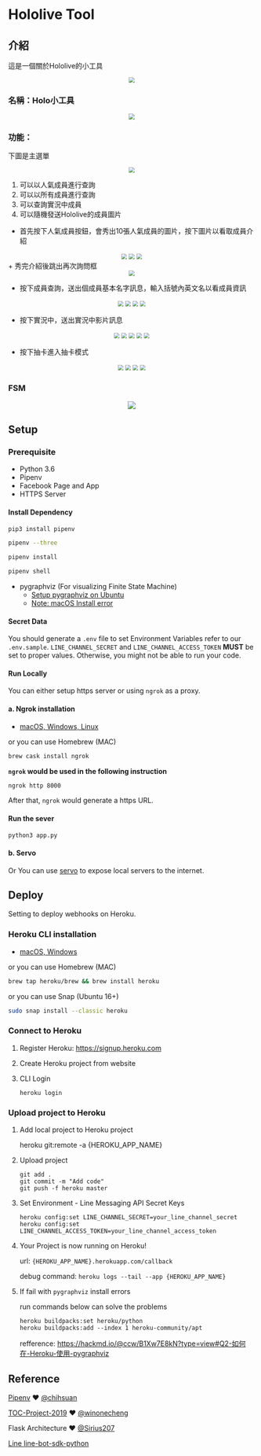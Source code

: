 # Hololive Tool

## 介紹
這是一個關於Hololive的小工具
<div align=center>
	<img src="img/icon.png" style="zoom:70%">
</div>

### 名稱：Holo小工具
<div align=center>
	<img src="img/0.png" style="zoom:70%">
</div>

### 功能：
下圖是主選單
<div align=center>
	<img src="img/1.jpg" style="zoom:70%">
</div>

1. 可以以人氣成員進行查詢
2. 可以以所有成員進行查詢
3. 可以查詢實況中成員
4. 可以隨機發送Hololive的成員圖片

+ 首先按下人氣成員按鈕，會秀出10張人氣成員的圖片，按下圖片以看取成員介紹
<div align=center>
	<img src="img/2.jpg" style="zoom:70%">
	<img src="img/3.jpg" style="zoom:70%">
	<img src="img/4.jpg" style="zoom:70%">
</div>
+ 秀完介紹後跳出再次詢問框
<div align=center>
	<img src="img/5.jpg" style="zoom:70%">
</div>

+ 按下成員查詢，送出個成員基本名字訊息，輸入括號內英文名以看成員資訊
<div align=center>
	<img src="img/6.jpg" style="zoom:70%">
	<img src="img/7.jpg" style="zoom:70%">
	<img src="img/8.jpg" style="zoom:70%">
	<img src="img/9.jpg" style="zoom:70%">
</div>

+ 按下實況中，送出實況中影片訊息
<div align=center>
	<img src="img/10.jpg" style="zoom:70%">
	<img src="img/11.jpg" style="zoom:70%">
	<img src="img/12.jpg" style="zoom:70%">
	<img src="img/13.jpg" style="zoom:70%">
	<img src="img/14.jpg" style="zoom:70%">
</div>

+ 按下抽卡進入抽卡模式
<div align=center>
	<img src="img/15.jpg" style="zoom:70%">
	<img src="img/16.jpg" style="zoom:70%">
	<img src="img/17.jpg" style="zoom:70%">
	<img src="img/18.jpg" style="zoom:70%">
</div>

### FSM
<div align=center>
	<img src="fsm.png">
</div>

## Setup

### Prerequisite
* Python 3.6
* Pipenv
* Facebook Page and App
* HTTPS Server

#### Install Dependency
```sh
pip3 install pipenv

pipenv --three

pipenv install

pipenv shell
```

* pygraphviz (For visualizing Finite State Machine)
    * [Setup pygraphviz on Ubuntu](http://www.jianshu.com/p/a3da7ecc5303)
	* [Note: macOS Install error](https://github.com/pygraphviz/pygraphviz/issues/100)


#### Secret Data
You should generate a `.env` file to set Environment Variables refer to our `.env.sample`.
`LINE_CHANNEL_SECRET` and `LINE_CHANNEL_ACCESS_TOKEN` **MUST** be set to proper values.
Otherwise, you might not be able to run your code.

#### Run Locally
You can either setup https server or using `ngrok` as a proxy.

#### a. Ngrok installation
* [ macOS, Windows, Linux](https://ngrok.com/download)

or you can use Homebrew (MAC)
```sh
brew cask install ngrok
```

**`ngrok` would be used in the following instruction**

```sh
ngrok http 8000
```

After that, `ngrok` would generate a https URL.

#### Run the sever

```sh
python3 app.py
```

#### b. Servo

Or You can use [servo](http://serveo.net/) to expose local servers to the internet.

## Deploy
Setting to deploy webhooks on Heroku.

### Heroku CLI installation

* [macOS, Windows](https://devcenter.heroku.com/articles/heroku-cli)

or you can use Homebrew (MAC)
```sh
brew tap heroku/brew && brew install heroku
```

or you can use Snap (Ubuntu 16+)
```sh
sudo snap install --classic heroku
```

### Connect to Heroku

1. Register Heroku: https://signup.heroku.com

2. Create Heroku project from website

3. CLI Login

	`heroku login`

### Upload project to Heroku

1. Add local project to Heroku project

	heroku git:remote -a {HEROKU_APP_NAME}

2. Upload project

	```
	git add .
	git commit -m "Add code"
	git push -f heroku master
	```

3. Set Environment - Line Messaging API Secret Keys

	```
	heroku config:set LINE_CHANNEL_SECRET=your_line_channel_secret
	heroku config:set LINE_CHANNEL_ACCESS_TOKEN=your_line_channel_access_token
	```

4. Your Project is now running on Heroku!

	url: `{HEROKU_APP_NAME}.herokuapp.com/callback`

	debug command: `heroku logs --tail --app {HEROKU_APP_NAME}`

5. If fail with `pygraphviz` install errors

	run commands below can solve the problems
	```
	heroku buildpacks:set heroku/python
	heroku buildpacks:add --index 1 heroku-community/apt
	```

	refference: https://hackmd.io/@ccw/B1Xw7E8kN?type=view#Q2-如何在-Heroku-使用-pygraphviz

## Reference
[Pipenv](https://medium.com/@chihsuan/pipenv-更簡單-更快速的-python-套件管理工具-135a47e504f4) ❤️ [@chihsuan](https://github.com/chihsuan)

[TOC-Project-2019](https://github.com/winonecheng/TOC-Project-2019) ❤️ [@winonecheng](https://github.com/winonecheng)

Flask Architecture ❤️ [@Sirius207](https://github.com/Sirius207)

[Line line-bot-sdk-python](https://github.com/line/line-bot-sdk-python/tree/master/examples/flask-echo)
